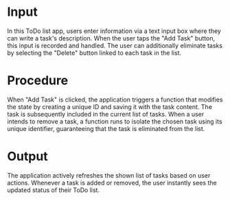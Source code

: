 # Input

In this ToDo list app, users enter information via a text input box where they can write a task's description. When the user taps the "Add Task" button, this input is recorded and handled. The user can additionally eliminate tasks by selecting the "Delete" button linked to each task in the list.

# Procedure

When "Add Task" is clicked, the application triggers a function that modifies the state by creating a unique ID and saving it with the task content. The task is subsequently included in the current list of tasks. When a user intends to remove a task, a function runs to isolate the chosen task using its unique identifier, guaranteeing that the task is eliminated from the list.

# Output

The application actively refreshes the shown list of tasks based on user actions. Whenever a task is added or removed, the user instantly sees the updated status of their ToDo list.